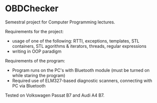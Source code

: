 # OBDChecker

Semestral project for Computer Programming lectures.

Requirements for the project:

* usage of one of the following: RTTI, exceptions, templates, STL containers, STL agorithms & iterators, threads, regular expressions
* writing in OOP paradigm

Requirements of the program:

* Program runs on the PC's with Bluetooth module (must be turned on while staring the program)
* Required use of ELM327-based diagnostic scanners, connecting with PC via Bluetooth

Tested on Volkswagen Passat B7 and Audi A4 B7.